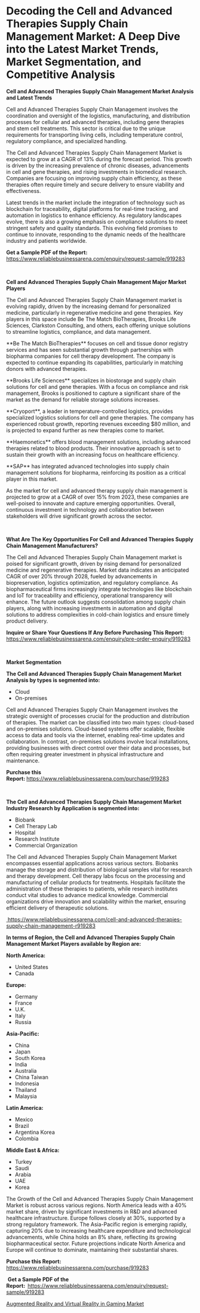 <p><h1>Decoding the Cell and Advanced Therapies Supply Chain Management Market: A Deep Dive into the Latest Market Trends, Market Segmentation, and Competitive Analysis</h1></p><p><strong>Cell and Advanced Therapies Supply Chain Management Market Analysis and Latest Trends</strong></p>
<p><p>Cell and Advanced Therapies Supply Chain Management involves the coordination and oversight of the logistics, manufacturing, and distribution processes for cellular and advanced therapies, including gene therapies and stem cell treatments. This sector is critical due to the unique requirements for transporting living cells, including temperature control, regulatory compliance, and specialized handling.</p><p>The Cell and Advanced Therapies Supply Chain Management Market is expected to grow at a CAGR of 13% during the forecast period. This growth is driven by the increasing prevalence of chronic diseases, advancements in cell and gene therapies, and rising investments in biomedical research. Companies are focusing on improving supply chain efficiency, as these therapies often require timely and secure delivery to ensure viability and effectiveness.</p><p>Latest trends in the market include the integration of technology such as blockchain for traceability, digital platforms for real-time tracking, and automation in logistics to enhance efficiency. As regulatory landscapes evolve, there is also a growing emphasis on compliance solutions to meet stringent safety and quality standards. This evolving field promises to continue to innovate, responding to the dynamic needs of the healthcare industry and patients worldwide.</p></p>
<p><strong>Get a Sample PDF of the Report:&nbsp;</strong> <a href="https://www.reliablebusinessarena.com/enquiry/request-sample/919283?utm_campaign=3189&utm_medium=2&utm_source=Github&utm_content=ia&utm_term=07032025&utm_id=cell-and-advanced-therapies-supply-chain-management">https://www.reliablebusinessarena.com/enquiry/request-sample/919283</a></p>
<p>&nbsp;</p>
<p><strong>Cell and Advanced Therapies Supply Chain Management Major Market Players</strong></p>
<p><p>The Cell and Advanced Therapies Supply Chain Management market is evolving rapidly, driven by the increasing demand for personalized medicine, particularly in regenerative medicine and gene therapies. Key players in this space include Be The Match BioTherapies, Brooks Life Sciences, Clarkston Consulting, and others, each offering unique solutions to streamline logistics, compliance, and data management.</p><p>**Be The Match BioTherapies** focuses on cell and tissue donor registry services and has seen substantial growth through partnerships with biopharma companies for cell therapy development. The company is expected to continue expanding its capabilities, particularly in matching donors with advanced therapies.</p><p>**Brooks Life Sciences** specializes in biostorage and supply chain solutions for cell and gene therapies. With a focus on compliance and risk management, Brooks is positioned to capture a significant share of the market as the demand for reliable storage solutions increases. </p><p>**Cryoport**, a leader in temperature-controlled logistics, provides specialized logistics solutions for cell and gene therapies. The company has experienced robust growth, reporting revenues exceeding $80 million, and is projected to expand further as new therapies come to market.</p><p>**Haemonetics** offers blood management solutions, including advanced therapies related to blood products. Their innovative approach is set to sustain their growth with an increasing focus on healthcare efficiency.</p><p>**SAP** has integrated advanced technologies into supply chain management solutions for biopharma, reinforcing its position as a critical player in this market.</p><p>As the market for cell and advanced therapy supply chain management is projected to grow at a CAGR of over 15% from 2023, these companies are well-poised to innovate and capture emerging opportunities. Overall, continuous investment in technology and collaboration between stakeholders will drive significant growth across the sector.</p></p>
<p>&nbsp;</p>
<p><strong>What Are The Key Opportunities For Cell and Advanced Therapies Supply Chain Management Manufacturers?</strong></p>
<p><p>The Cell and Advanced Therapies Supply Chain Management market is poised for significant growth, driven by rising demand for personalized medicine and regenerative therapies. Market data indicates an anticipated CAGR of over 20% through 2028, fueled by advancements in biopreservation, logistics optimization, and regulatory compliance. As biopharmaceutical firms increasingly integrate technologies like blockchain and IoT for traceability and efficiency, operational transparency will enhance. The future outlook suggests consolidation among supply chain players, along with increasing investments in automation and digital solutions to address complexities in cold-chain logistics and ensure timely product delivery.</p></p>
<p><strong>Inquire or Share Your Questions If Any Before Purchasing This Report:</strong> <a href="https://www.reliablebusinessarena.com/enquiry/pre-order-enquiry/919283?utm_campaign=3189&utm_medium=2&utm_source=Github&utm_content=ia&utm_term=07032025&utm_id=cell-and-advanced-therapies-supply-chain-management">https://www.reliablebusinessarena.com/enquiry/pre-order-enquiry/919283</a></p>
<p>&nbsp;</p>
<p><strong>Market Segmentation</strong></p>
<p><strong>The Cell and Advanced Therapies Supply Chain Management Market Analysis by types is segmented into:</strong></p>
<p><ul><li>Cloud</li><li>On-premises</li></ul></p>
<p><p>Cell and Advanced Therapies Supply Chain Management involves the strategic oversight of processes crucial for the production and distribution of therapies. The market can be classified into two main types: cloud-based and on-premises solutions. Cloud-based systems offer scalable, flexible access to data and tools via the internet, enabling real-time updates and collaboration. In contrast, on-premises solutions involve local installations, providing businesses with direct control over their data and processes, but often requiring greater investment in physical infrastructure and maintenance.</p></p>
<p><strong>Purchase this Report:&nbsp;</strong><a href="https://www.reliablebusinessarena.com/purchase/919283?utm_campaign=3189&utm_medium=2&utm_source=Github&utm_content=ia&utm_term=07032025&utm_id=cell-and-advanced-therapies-supply-chain-management">https://www.reliablebusinessarena.com/purchase/919283</a></p>
<p>&nbsp;</p>
<p><strong>The Cell and Advanced Therapies Supply Chain Management Market Industry Research by Application is segmented into:</strong></p>
<p><ul><li>Biobank</li><li>Cell Therapy Lab</li><li>Hospital</li><li>Research Institute</li><li>Commercial Organization</li></ul></p>
<p><p>The Cell and Advanced Therapies Supply Chain Management Market encompasses essential applications across various sectors. Biobanks manage the storage and distribution of biological samples vital for research and therapy development. Cell therapy labs focus on the processing and manufacturing of cellular products for treatments. Hospitals facilitate the administration of these therapies to patients, while research institutes conduct vital studies to advance medical knowledge. Commercial organizations drive innovation and scalability within the market, ensuring efficient delivery of therapeutic solutions.</p></p>
<p><a href="https://www.reliablebusinessarena.com/cell-and-advanced-therapies-supply-chain-management-r919283?utm_campaign=3189&utm_medium=2&utm_source=Github&utm_content=ia&utm_term=07032025&utm_id=cell-and-advanced-therapies-supply-chain-management">&nbsp;https://www.reliablebusinessarena.com/cell-and-advanced-therapies-supply-chain-management-r919283</a></p>
<p><strong>In terms of Region, the Cell and Advanced Therapies Supply Chain Management Market Players available by Region are:</strong></p>
<p>
    <p> <strong> North America: </strong>
        <ul>
            <li>United States</li>
            <li>Canada</li>
        </ul>
        </p> 
    <p> <strong> Europe: </strong>
        <ul>
            <li>Germany</li>
            <li>France</li>
            <li>U.K.</li>
            <li>Italy</li>
            <li>Russia</li>
        </ul>
        </p> 
    <p> <strong> Asia-Pacific: </strong>
        <ul>
            <li>China</li>
            <li>Japan</li>
            <li>South Korea</li>
            <li>India</li>
            <li>Australia</li>
            <li>China Taiwan</li>
            <li>Indonesia</li>
            <li>Thailand</li>
            <li>Malaysia</li>
        </ul>
        </p> 
    <p> <strong> Latin America: </strong>
        <ul>
            <li>Mexico</li>
            <li>Brazil</li>
            <li>Argentina Korea</li>
            <li>Colombia</li>
        </ul>
        </p> 
    <p> <strong> Middle East & Africa: </strong>
        <ul>
            <li>Turkey</li>
            <li>Saudi</li>
            <li>Arabia</li>
            <li>UAE</li>
            <li>Korea</li>
        </ul>
    </p>
    </p>
<p><p>The Growth of the Cell and Advanced Therapies Supply Chain Management Market is robust across various regions. North America leads with a 40% market share, driven by significant investments in R&D and advanced healthcare infrastructure. Europe follows closely at 30%, supported by a strong regulatory framework. The Asia-Pacific region is emerging rapidly, capturing 20% due to increasing healthcare expenditure and technological advancements, while China holds an 8% share, reflecting its growing biopharmaceutical sector. Future projections indicate North America and Europe will continue to dominate, maintaining their substantial shares.</p></p>
<p><strong>Purchase this Report: </strong><a href="https://www.reliablebusinessarena.com/purchase/919283?utm_campaign=3189&utm_medium=2&utm_source=Github&utm_content=ia&utm_term=07032025&utm_id=cell-and-advanced-therapies-supply-chain-management">https://www.reliablebusinessarena.com/purchase/919283</a></p>
<p>&nbsp;<strong>Get a Sample PDF of the Report:&nbsp;&nbsp;</strong><a href="https://www.reliablebusinessarena.com/enquiry/request-sample/919283?utm_campaign=3189&utm_medium=2&utm_source=Github&utm_content=ia&utm_term=07032025&utm_id=cell-and-advanced-therapies-supply-chain-management">https://www.reliablebusinessarena.com/enquiry/request-sample/919283</a></p>
<p><strong></strong></p>
<p><p><a href="https://github.com/mohmodsiason/Market-Research-Report-List-1/blob/main/augmented-reality-and-virtual-reality-in-gaming-market.md?utm_campaign=3189&utm_medium=2&utm_source=Github&utm_content=ia&utm_term=07032025&utm_id=cell-and-advanced-therapies-supply-chain-management">Augmented Reality and Virtual Reality in Gaming Market</a></p></p>